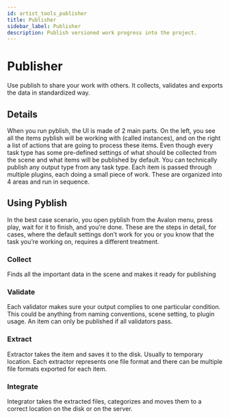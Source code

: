 ```yaml
---
id: artist_tools_publisher
title: Publisher
sidebar_label: Publisher
description: Publish versioned work progress into the project.
---
```


# Publisher

Use publish to share your work with others. It collects, validates and exports the data in standardized way.

## Details

When you run pyblish, the UI is made of 2 main parts. On the left, you see all the items pyblish will be working with (called instances), and on the right a list of actions that are going to process these items.
Even though every task type has some pre-defined settings of what should be collected from the scene and what items will be published by default. You can technically publish any output type from any task type.
Each item is passed through multiple plugins, each doing a small piece of work. These are organized into 4 areas and run in sequence.

## Using Pyblish

In the best case scenario, you open pyblish from the Avalon menu, press play, wait for it to finish, and you’re done.
These are the steps in detail, for cases, where the default settings don’t work for you or you know that the task you’re working on, requires a different treatment.

### Collect

Finds all the important data in the scene and makes it ready for publishing

### Validate

Each validator makes sure your output complies to one particular condition. This could be anything from naming conventions, scene setting, to plugin usage. An item can only be published if all validators pass.

### Extract

Extractor takes the item and saves it to the disk. Usually to temporary location. Each extractor represents one file format and there can be multiple file formats exported for each item.

### Integrate

Integrator takes the extracted files, categorizes and moves them to a correct location on the disk or on the server.

